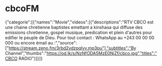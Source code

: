 # cbcoFM
{"categorie":[{"names":"Movie","videos":[{"descriptions":"RTV CBCO est une chaine chretienne baptistes emettant a kinshasa qui diffuse des emissions chretienne, gospel musique, predication et plein d'autres pour edifier le peuple de Dieu. Pour tout contact : WhatsApp au +243 00 00 00 000 ou encore émail au :","source":["https://stream.zeno.fm/3rbd2vdzpqlvv.mp3pu"],"subtitles":"By Channel","thumbs":"https://od.lk/s/NzNfODA5MzE0NjZf/cbco.jpg","titles":"CBCO RADIO"}]}]}




